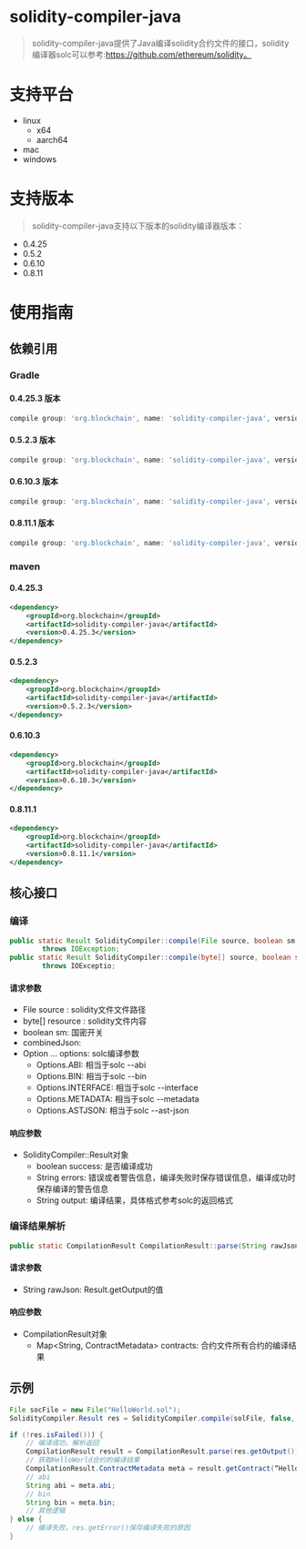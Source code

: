 # solidity-compiler-java

>solidity-compiler-java提供了Java编译solidity合约文件的接口，solidity编译器solc可以参考:https://github.com/ethereum/solidity。

# 支持平台

* linux
    * x64
    * aarch64
* mac
* windows

# 支持版本
>solidity-compiler-java支持以下版本的solidity编译器版本：

* 0.4.25
* 0.5.2
* 0.6.10
* 0.8.11

# 使用指南

## 依赖引用

### Gradle

#### 0.4.25.3 版本

```gradle
compile group: 'org.blockchain', name: 'solidity-compiler-java', version: '0.4.25.3'
```

#### 0.5.2.3 版本
```gradle
compile group: 'org.blockchain', name: 'solidity-compiler-java', version: '0.5.2.3'
```

#### 0.6.10.3 版本
```gradle
compile group: 'org.blockchain', name: 'solidity-compiler-java', version: '0.6.10.3'
```

#### 0.8.11.1 版本
```gradle
compile group: 'org.blockchain', name: 'solidity-compiler-java', version: '0.8.11.1'
```

### maven

#### 0.4.25.3

```xml
<dependency>
    <groupId>org.blockchain</groupId>
    <artifactId>solidity-compiler-java</artifactId>
    <version>0.4.25.3</version>
</dependency>
```

#### 0.5.2.3

```xml
<dependency>
    <groupId>org.blockchain</groupId>
    <artifactId>solidity-compiler-java</artifactId>
    <version>0.5.2.3</version>
</dependency>
```

#### 0.6.10.3

```xml
<dependency>
    <groupId>org.blockchain</groupId>
    <artifactId>solidity-compiler-java</artifactId>
    <version>0.6.10.3</version>
</dependency>
```

#### 0.8.11.1

```xml
<dependency>
    <groupId>org.blockchain</groupId>
    <artifactId>solidity-compiler-java</artifactId>
    <version>0.8.11.1</version>
</dependency>
```

## 核心接口

### 编译

```java
public static Result SolidityCompiler::compile(File source, boolean sm, boolean combinedJson, Option... options)
        throws IOException;
public static Result SolidityCompiler::compile(byte[] source, boolean sm, boolean combinedJson, Option... options)
        throws IOExceptio;
```

#### 请求参数

* File source : solidity文件文件路径
* byte[] resource : solidity文件内容
* boolean sm: 国密开关
* combinedJson:
* Option ... options: solc编译参数
    * Options.ABI: 相当于solc --abi
    * Options.BIN: 相当于solc --bin
    * Options.INTERFACE: 相当于solc --interface
    * Options.METADATA: 相当于solc --metadata
    * Options.ASTJSON: 相当于solc --ast-json

#### 响应参数

* SolidityCompiler::Result对象
    * boolean success: 是否编译成功
    * String errors: 错误或者警告信息，编译失败时保存错误信息，编译成功时保存编译的警告信息
    * String output: 编译结果，具体格式参考solc的返回格式

### 编译结果解析

```java
public static CompilationResult CompilationResult::parse(String rawJson) throws IOException 
```

#### 请求参数

* String rawJson: Result.getOutput的值

#### 响应参数

* CompilationResult对象
    * Map<String, ContractMetadata> contracts: 合约文件所有合约的编译结果

## 示例

```java
File socFile = new File("HelloWorld.sol");
SolidityCompiler.Result res = SolidityCompiler.compile(solFile, false, true, ABI, BIN, INTERFACE, METADATA);

if (!res.isFailed())) {
    // 编译成功，解析返回
    CompilationResult result = CompilationResult.parse(res.getOutput());
    // 获取HelloWorld合约的编译结果
    CompilationResult.ContractMetadata meta = result.getContract(“HelloWorld”);
    // abi
    String abi = meta.abi;
    // bin
    String bin = meta.bin;
    // 其他逻辑
} else {
    // 编译失败，res.getError()保存编译失败的原因
}
```